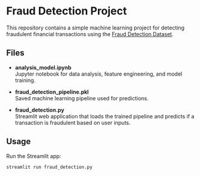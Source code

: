 # Fraud Detection Project

This repository contains a simple machine learning project for detecting fraudulent financial transactions using the [Fraud Detection Dataset](https://www.kaggle.com/datasets/amanalisiddiqui/fraud-detection-dataset?resource=download).

## Files

- **analysis_model.ipynb**  
  Jupyter notebook for data analysis, feature engineering, and model training.

- **fraud_detection_pipeline.pkl**  
  Saved machine learning pipeline used for predictions.

- **fraud_detection.py**  
  Streamlit web application that loads the trained pipeline and predicts if a transaction is fraudulent based on user inputs.

## Usage

Run the Streamlit app:

```bash
streamlit run fraud_detection.py
